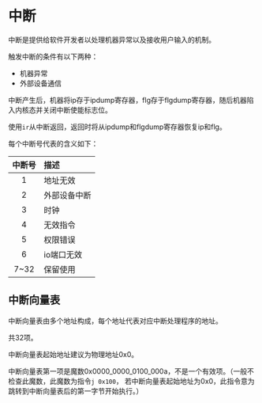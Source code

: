 # 中断

中断是提供给软件开发者以处理机器异常以及接收用户输入的机制。

触发中断的条件有以下两种：

* 机器异常
* 外部设备通信

中断产生后，机器将ip存于ipdump寄存器，flg存于flgdump寄存器，随后机器陷入内核态并关闭中断使能标志位。

使用`ir`从中断返回，返回时将从ipdump和flgdump寄存器恢复ip和flg。

每个中断号代表的含义如下：

中断号|描述
:-:|:-
1   |地址无效
2   |外部设备中断
3   |时钟
4   |无效指令
5   |权限错误
6   |io端口无效
7~32|保留使用

## 中断向量表

中断向量表由多个地址构成，每个地址代表对应中断处理程序的地址。

共32项。

中断向量表起始地址建议为物理地址0x0。

中断向量表第一项是魔数0x0000_0000_0100_000a，不是一个有效项。（一般不检查此魔数，此魔数为指令`j 0x100`，
若中断向量表起始地址为0x0，此指令意为跳转到中断向量表后的第一字节开始执行。）
